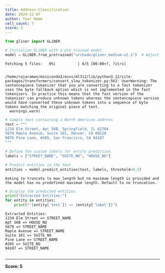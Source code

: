 ```yaml
---
title: Address-Classification
date: 2024-12-07
author: Your Name
cell_count: 7
score: 5
---
```


```python
from gliner import GLiNER
```


```python
# Initialize GLiNER with a pre-trained model
model = GLiNER.from_pretrained("urchade/gliner_medium-v2.1")  # Adjust model as needed
```


    Fetching 5 files:   0%|          | 0/5 [00:00<?, ?it/s]


    /home/rajaraman/miniconda3/envs/ml312/lib/python3.12/site-packages/transformers/convert_slow_tokenizer.py:562: UserWarning: The sentencepiece tokenizer that you are converting to a fast tokenizer uses the byte fallback option which is not implemented in the fast tokenizers. In practice this means that the fast version of the tokenizer can produce unknown tokens whereas the sentencepiece version would have converted these unknown tokens into a sequence of byte tokens matching the original piece of text.
      warnings.warn(



```python
# Sample text containing a North American address
text = """
1234 Elm Street, Apt 56B, Springfield, IL 62704
5678 Maple Avenue, Suite 101, Denver, CO 80220
9876 Pine Lane, #205, San Francisco, CA 94107
"""
```


```python
# Define the custom labels for entity prediction
labels = ["STREET_NAME", "SUITE_NO", "HOUSE_NO"]
```


```python
# Predict entities in the text
entities = model.predict_entities(text, labels, threshold=0.5)
```

    Asking to truncate to max_length but no maximum length is provided and the model has no predefined maximum length. Default to no truncation.



```python
# Display the predicted entities
print("Extracted Entities:")
for entity in entities:
    print(f"{entity['text']} => {entity['label']}")
```

    Extracted Entities:
    1234 Elm Street => STREET_NAME
    Apt 56B => HOUSE_NO
    5678 => STREET_NAME
    Maple Avenue => STREET_NAME
    Suite 101 => SUITE_NO
    Pine Lane => STREET_NAME
    #205 => SUITE_NO
    94107 => STREET_NAME



```python

```


---
**Score: 5**